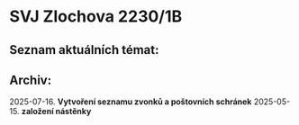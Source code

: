 # SVJ Zlochova 2230/1B

## Seznam aktuálních témat:


## Archiv:
2025-07-16. __Vytvoření seznamu zvonků a poštovních schránek__
2025-05-15. __založení nástěnky__
